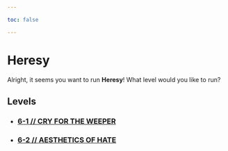 ```yaml
---

toc: false

---
```


# Heresy

Alright, it seems you want to run **Heresy**! What level would you like to run?

## Levels

- ### [6-1 // CRY FOR THE WEEPER](/any/6-heresy/any-6-1.md)

- ### [6-2 // AESTHETICS OF HATE](/any/6-heresy/any-6-2.md)
